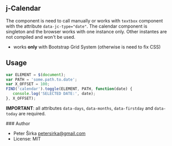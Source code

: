 ## j-Calendar

The component is need to call manually or works with `textbox` component with the attribute `data-jc-type="date"`. The calendar component is singleton and the browser works with one instance only. Other instantes are not compiled and won't be used.

- works __only__ with Bootstrap Grid System (otherwise is need to fix CSS)

## Usage

```javascript
var ELEMENT = $(document);
var PATH = 'some.path.to.date';
var X_OFFSET = 100;
FIND('calendar').toggle(ELEMENT, PATH, function(date) {
   console.log('SELECTED DATE:', date);
}, X_OFFSET);
```

__IMPORTANT__: all attributes `data-days`, `data-months`, `data-firstday` and `data-today` are required.

### Author

- Peter Širka <petersirka@gmail.com>
- License: MIT